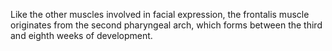Like the other muscles involved in facial expression, the frontalis muscle originates from the second pharyngeal arch, which forms between the third and eighth weeks of development.